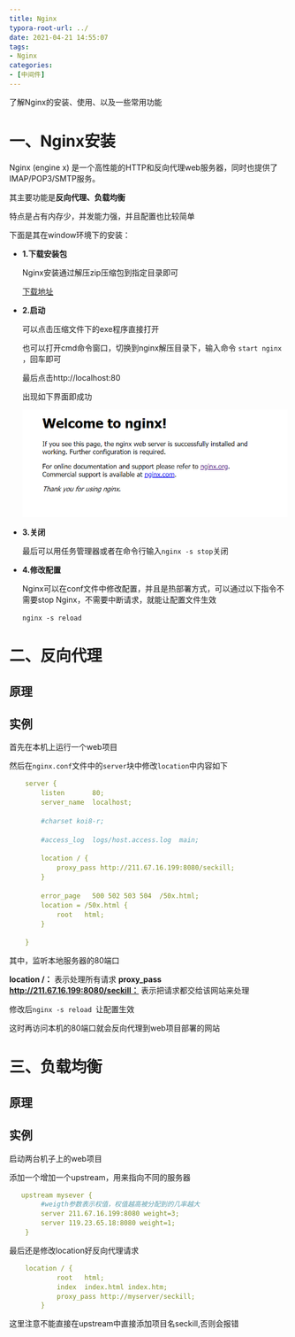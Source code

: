 ```yaml
---
title: Nginx
typora-root-url: ../
date: 2021-04-21 14:55:07
tags:
- Nginx
categories:
- [中间件]
---
```


了解Nginx的安装、使用、以及一些常用功能

<!--more-->

# 一、Nginx安装

Nginx (engine x) 是一个高性能的HTTP和反向代理web服务器，同时也提供了IMAP/POP3/SMTP服务。

其主要功能是**反向代理、负载均衡**

特点是占有内存少，并发能力强，并且配置也比较简单

下面是其在window环境下的安装：

- **1.下载安装包**

  Nginx安装通过解压zip压缩包到指定目录即可

   [下载地址](http://nginx.org/en/download.html)

- **2.启动**

  可以点击压缩文件下的exe程序直接打开

  也可以打开cmd命令窗口，切换到nginx解压目录下，输入命令 `start nginx` ，回车即可

  最后点击http://localhost:80   

  出现如下界面即成功

  ![image-20210506155920084](/images/image-20210506155920084.png)

- **3.关闭**

  最后可以用任务管理器或者在命令行输入`nginx -s stop`关闭

- **4.修改配置**

  Nginx可以在conf文件中修改配置，并且是热部署方式，可以通过以下指令不需要stop Nginx，不需要中断请求，就能让配置文件生效

  `nginx -s reload `



# 二、反向代理

## 原理

## 实例

首先在本机上运行一个web项目

然后在`nginx.conf`文件中的`server`块中修改`location`中内容如下

```yaml
    server {
        listen       80;
        server_name  localhost;

        #charset koi8-r;

        #access_log  logs/host.access.log  main;

        location / {
            proxy_pass http://211.67.16.199:8080/seckill;
        }

        error_page   500 502 503 504  /50x.html;
        location = /50x.html {
            root   html;
        }

    }
```

其中，监听本地服务器的80端口

**location /：** 表示处理所有请求
**proxy_pass http://211.67.16.199:8080/seckill：** 表示把请求都交给该网站来处理

修改后`nginx -s reload `让配置生效

这时再访问本机的80端口就会反向代理到web项目部署的网站

# 三、负载均衡

## 原理

## 实例

启动两台机子上的web项目

添加一个增加一个upstream，用来指向不同的服务器

```yaml
   upstream mysever {
        #weigth参数表示权值，权值越高被分配到的几率越大
        server 211.67.16.199:8080 weight=3;
        server 119.23.65.18:8080 weight=1;
    }
```

最后还是修改location好反向代理请求

```yaml
    location / {
            root   html;
            index  index.html index.htm;
            proxy_pass http://myserver/seckill;
        }
```

这里注意不能直接在upstream中直接添加项目名seckill,否则会报错
